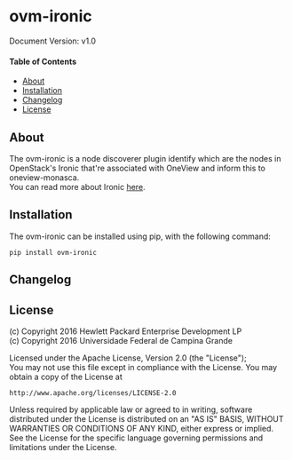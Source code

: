 # ovm-ironic

Document Version: v1.0

#### Table of Contents

- [About](#about)
- [Installation](#installation)
- [Changelog](#changelog)
- [License](#license)

## About

The ovm-ironic is a node discoverer plugin identify which are the nodes in
OpenStack's Ironic that're associated with OneView and inform this to
oneview-monasca.  
You can read more about Ironic [here](https://wiki.openstack.org/wiki/Ironic).

## Installation

The ovm-ironic can be installed using pip, with the following command:

    pip install ovm-ironic

## Changelog

## License

(c) Copyright 2016 Hewlett Packard Enterprise Development LP  
(c) Copyright 2016 Universidade Federal de Campina Grande  

Licensed under the Apache License, Version 2.0 (the "License");  
You may not use this file except in compliance with the License. You may obtain
a copy of the License at

    http://www.apache.org/licenses/LICENSE-2.0

Unless required by applicable law or agreed to in writing, software
distributed under the License is distributed on an "AS IS" BASIS, WITHOUT
WARRANTIES OR CONDITIONS OF ANY KIND, either express or implied. See the
License for the specific language governing permissions and limitations
under the License.
